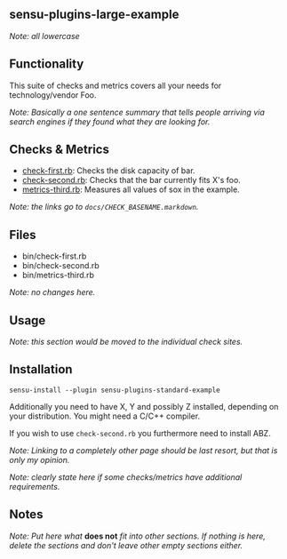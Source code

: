 ## sensu-plugins-large-example

*Note: all lowercase*

## Functionality

This suite of checks and metrics covers all your needs for technology/vendor Foo.

*Note: Basically a one sentence summary that tells people arriving via search engines if they found what they are looking for.*

## Checks & Metrics

- [check-first.rb][]: Checks the disk capacity of bar.
- [check-second.rb][]: Checks that the bar currently fits X's foo.
- [metrics-third.rb][]: Measures all values of sox in the example.

[check-first.rb]: docs/check-first.markdown
[check-second.rb]: docs/check-second.markdown
[metrics-third.rb]: docs/metrics-third.markdown

*Note: the links go to `docs/CHECK_BASENAME.markdown`.*

## Files
 * bin/check-first.rb
 * bin/check-second.rb
 * bin/metrics-third.rb

*Note: no changes here.*

## Usage

*Note: this section would be moved to the individual check sites.*

## Installation

```plain
sensu-install --plugin sensu-plugins-standard-example
```

Additionally you need to have X, Y and possibly Z installed, depending on your distribution. You might need a C/C++ compiler.

If you wish to use `check-second.rb` you furthermore need to install ABZ.

*Note: Linking to a completely other page should be last resort, but that is only my opinion.*

*Note: clearly state here if some checks/metrics have additional requirements.*

## Notes

*Note: Put here what* **does not** *fit into other sections. If nothing is here, delete the sections and don't leave other empty sections either.*
